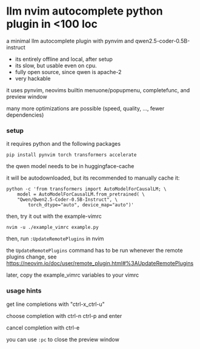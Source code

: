 # llm nvim autocomplete python plugin in <100 loc

a minimal llm autocomplete plugin with pynvim and qwen2.5-coder-0.5B-instruct

* its entirely offline and local, after setup
* its slow, but usable even on cpu. 
* fully open source, since qwen is apache-2
* very hackable 

it uses pynvim, neovims builtin menuone/popupmenu, completefunc, and preview window

many more optimizations are possible (speed, quality, ..., fewer dependencies)

### setup

it requires python and the following packages

```
pip install pynvim torch transformers accelerate
```

the qwen model needs to be in huggingface-cache

it will be autodownloaded, but its recommended to manually cache it:

```
python -c 'from transformers import AutoModelForCausalLM; \
    model = AutoModelForCausalLM.from_pretrained( \
    "Qwen/Qwen2.5-Coder-0.5B-Instruct", \
        torch_dtype="auto", device_map="auto")'
```

then, try it out with the example-vimrc

```
nvim -u ./example_vimrc example.py
```

then, run `:UpdateRemotePlugins` in nvim

the `UpdateRemotePlugins` command has to be run whenever the remote plugins change, see https://neovim.io/doc/user/remote_plugin.html#%3AUpdateRemotePlugins

later, copy the example_vimrc variables to your vimrc

### usage hints

get line completions with "ctrl-x_ctrl-u"

choose completion with ctrl-n ctrl-p and enter

cancel completion with ctrl-e

you can use `:pc` to close the preview window
